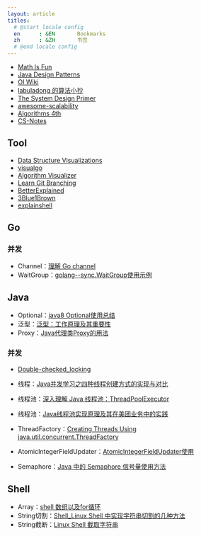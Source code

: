 ```yaml
---
layout: article
titles:
  # @start locale config
  en      : &EN       Bookmarks
  zh      : &ZH       书签
  # @end locale config
---
```


- [Math Is Fun](https://www.mathsisfun.com/index.htm)
- [Java Design Patterns](https://java-design-patterns.com/)
- [OI Wiki](https://oi-wiki.org/)
- [labuladong 的算法小抄](https://labuladong.gitbook.io/algo/)
- [The System Design Primer](https://github.com/donnemartin/system-design-primer)
- [awesome-scalability](http://awesome-scalability.com/)
- [Algorithms 4th](https://algs4.cs.princeton.edu/home/)
- [CS-Notes](https://cyc2018.github.io/CS-Notes/#/README)

## Tool

- [Data Structure Visualizations](https://www.cs.usfca.edu/~galles/visualization/Algorithms.html)
- [visualgo](https://visualgo.net/zh)
- [Algorithm Visualizer](https://algorithm-visualizer.org/)
- [Learn Git Branching](https://learngitbranching.js.org/)
- [BetterExplained](https://betterexplained.com/)
- [3Blue1Brown](https://www.youtube.com/channel/UCYO_jab_esuFRV4b17AJtAw)
- [explainshell](https://explainshell.com/)

## Go

### 并发

- Channel：[理解 Go channel](https://sanyuesha.com/2017/08/03/go-channel/)
- WaitGroup：[golang--sync.WaitGroup使用示例](https://www.cnblogs.com/getong/archive/2013/03/29/2988816.html)

## Java

- Optional：[java8 Optional使用总结](https://www.cnblogs.com/kingsonfu/p/11009574.html)
- 泛型：[泛型：工作原理及其重要性](https://www.oracle.com/cn/technical-resources/articles/java/juneau-generics.html)
- Proxy：[Java代理类Proxy的用法](https://www.cnblogs.com/woshimrf/p/java-proxy.html)

### 并发

- [Double-checked_locking](https://en.wikipedia.org/wiki/Double-checked_locking)

- 线程：[Java并发学习之四种线程创建方式的实现与对比](https://my.oschina.net/u/566591/blog/1576410)
- 线程池：[深入理解 Java 线程池：ThreadPoolExecutor](https://juejin.im/entry/6844903475197788168)
- 线程池：[Java线程池实现原理及其在美团业务中的实践](https://tech.meituan.com/2020/04/02/java-pooling-pratice-in-meituan.html)
- ThreadFactory：[Creating Threads Using java.util.concurrent.ThreadFactory](https://howtodoinjava.com/java/multi-threading/creating-threads-using-java-util-concurrent-threadfactory/)
- AtomicIntegerFieldUpdater：[AtomicIntegerFieldUpdater使用](https://www.cnblogs.com/hithlb/p/4516078.html)
- Semaphore：[Java 中的 Semaphore 信号量使用方法](https://www.jianshu.com/p/aff5e1ad4581)

## Shell

- Array：[shell 数组以及for循环](https://juejin.im/post/6844903847534526471)
- String切割：[Shell_Linux Shell 中实现字符串切割的几种方法](http://www.jeepxie.net/article/462247.html)
- String截断：[Linux Shell 截取字符串](https://www.cnblogs.com/fengbohello/p/5954895.html)
